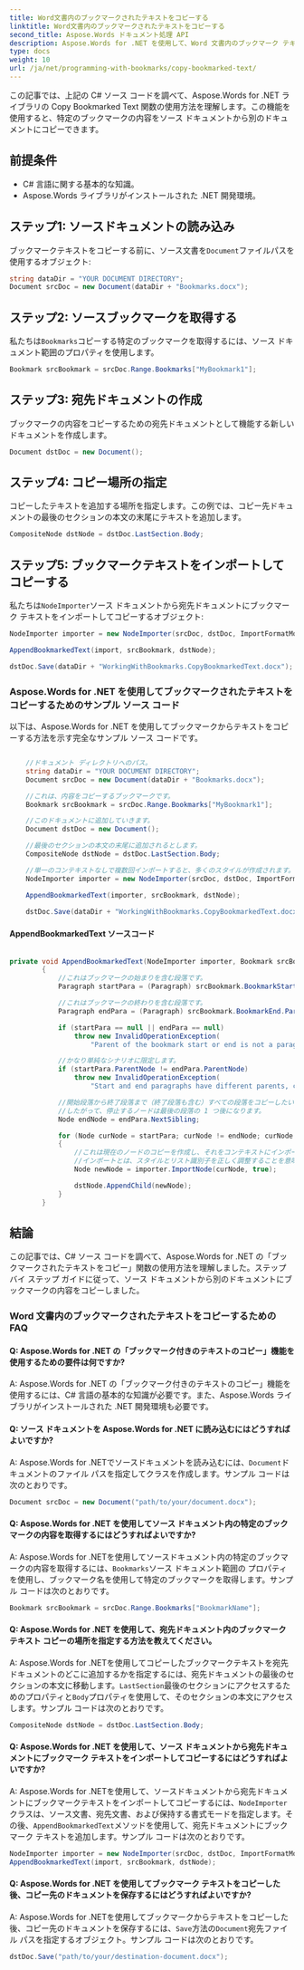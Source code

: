 ```yaml
---
title: Word文書内のブックマークされたテキストをコピーする
linktitle: Word文書内のブックマークされたテキストをコピーする
second_title: Aspose.Words ドキュメント処理 API
description: Aspose.Words for .NET を使用して、Word 文書内のブックマーク テキストを別の文書にコピーする方法を学習します。
type: docs
weight: 10
url: /ja/net/programming-with-bookmarks/copy-bookmarked-text/
---
```


この記事では、上記の C# ソース コードを調べて、Aspose.Words for .NET ライブラリの Copy Bookmarked Text 関数の使用方法を理解します。この機能を使用すると、特定のブックマークの内容をソース ドキュメントから別のドキュメントにコピーできます。

## 前提条件

- C# 言語に関する基本的な知識。
- Aspose.Words ライブラリがインストールされた .NET 開発環境。

## ステップ1: ソースドキュメントの読み込み

ブックマークテキストをコピーする前に、ソース文書を`Document`ファイルパスを使用するオブジェクト:

```csharp
string dataDir = "YOUR DOCUMENT DIRECTORY";
Document srcDoc = new Document(dataDir + "Bookmarks.docx");
```

## ステップ2: ソースブックマークを取得する

私たちは`Bookmarks`コピーする特定のブックマークを取得するには、ソース ドキュメント範囲のプロパティを使用します。

```csharp
Bookmark srcBookmark = srcDoc.Range.Bookmarks["MyBookmark1"];
```

## ステップ3: 宛先ドキュメントの作成

ブックマークの内容をコピーするための宛先ドキュメントとして機能する新しいドキュメントを作成します。

```csharp
Document dstDoc = new Document();
```

## ステップ4: コピー場所の指定

コピーしたテキストを追加する場所を指定します。この例では、コピー先ドキュメントの最後のセクションの本文の末尾にテキストを追加します。

```csharp
CompositeNode dstNode = dstDoc.LastSection.Body;
```

## ステップ5: ブックマークテキストをインポートしてコピーする

私たちは`NodeImporter`ソース ドキュメントから宛先ドキュメントにブックマーク テキストをインポートしてコピーするオブジェクト:

```csharp
NodeImporter importer = new NodeImporter(srcDoc, dstDoc, ImportFormatMode.KeepSourceFormatting);

AppendBookmarkedText(import, srcBookmark, dstNode);

dstDoc.Save(dataDir + "WorkingWithBookmarks.CopyBookmarkedText.docx");
```

### Aspose.Words for .NET を使用してブックマークされたテキストをコピーするためのサンプル ソース コード

以下は、Aspose.Words for .NET を使用してブックマークからテキストをコピーする方法を示す完全なサンプル ソース コードです。

```csharp

	//ドキュメント ディレクトリへのパス。
	string dataDir = "YOUR DOCUMENT DIRECTORY";
	Document srcDoc = new Document(dataDir + "Bookmarks.docx");

	//これは、内容をコピーするブックマークです。
	Bookmark srcBookmark = srcDoc.Range.Bookmarks["MyBookmark1"];

	//このドキュメントに追加していきます。
	Document dstDoc = new Document();

	//最後のセクションの本文の末尾に追加されるとします。
	CompositeNode dstNode = dstDoc.LastSection.Body;

	//単一のコンテキストなしで複数回インポートすると、多くのスタイルが作成されます。
	NodeImporter importer = new NodeImporter(srcDoc, dstDoc, ImportFormatMode.KeepSourceFormatting);

	AppendBookmarkedText(importer, srcBookmark, dstNode);
	
	dstDoc.Save(dataDir + "WorkingWithBookmarks.CopyBookmarkedText.docx");

```

#### AppendBookmarkedText ソースコード

```csharp

private void AppendBookmarkedText(NodeImporter importer, Bookmark srcBookmark, CompositeNode dstNode)
        {
            //これはブックマークの始まりを含む段落です。
            Paragraph startPara = (Paragraph) srcBookmark.BookmarkStart.ParentNode;

            //これはブックマークの終わりを含む段落です。
            Paragraph endPara = (Paragraph) srcBookmark.BookmarkEnd.ParentNode;

            if (startPara == null || endPara == null)
                throw new InvalidOperationException(
                    "Parent of the bookmark start or end is not a paragraph, cannot handle this scenario yet.");

            //かなり単純なシナリオに限定します。
            if (startPara.ParentNode != endPara.ParentNode)
                throw new InvalidOperationException(
                    "Start and end paragraphs have different parents, cannot handle this scenario yet.");

            //開始段落から終了段落まで（終了段落も含む）すべての段落をコピーしたいのですが、
            //したがって、停止するノードは最後の段落の 1 つ後になります。
            Node endNode = endPara.NextSibling;

            for (Node curNode = startPara; curNode != endNode; curNode = curNode.NextSibling)
            {
                //これは現在のノードのコピーを作成し、それをコンテキストにインポート（有効にする）します。
                //インポートとは、スタイルとリスト識別子を正しく調整することを意味します。
                Node newNode = importer.ImportNode(curNode, true);

                dstNode.AppendChild(newNode);
            }
        }

```
## 結論

この記事では、C# ソース コードを調べて、Aspose.Words for .NET の「ブックマークされたテキストをコピー」関数の使用方法を理解しました。ステップ バイ ステップ ガイドに従って、ソース ドキュメントから別のドキュメントにブックマークの内容をコピーしました。

### Word 文書内のブックマークされたテキストをコピーするための FAQ

#### Q: Aspose.Words for .NET の「ブックマーク付きのテキストのコピー」機能を使用するための要件は何ですか?

A: Aspose.Words for .NET の「ブックマーク付きのテキストのコピー」機能を使用するには、C# 言語の基本的な知識が必要です。また、Aspose.Words ライブラリがインストールされた .NET 開発環境も必要です。

#### Q: ソース ドキュメントを Aspose.Words for .NET に読み込むにはどうすればよいですか?

 A: Aspose.Words for .NETでソースドキュメントを読み込むには、`Document`ドキュメントのファイル パスを指定してクラスを作成します。サンプル コードは次のとおりです。

```csharp
Document srcDoc = new Document("path/to/your/document.docx");
```

#### Q: Aspose.Words for .NET を使用してソース ドキュメント内の特定のブックマークの内容を取得するにはどうすればよいですか?

 A: Aspose.Words for .NETを使用してソースドキュメント内の特定のブックマークの内容を取得するには、`Bookmarks`ソース ドキュメント範囲の プロパティを使用し、ブックマーク名を使用して特定のブックマークを取得します。サンプル コードは次のとおりです。

```csharp
Bookmark srcBookmark = srcDoc.Range.Bookmarks["BookmarkName"];
```

#### Q: Aspose.Words for .NET を使用して、宛先ドキュメント内のブックマーク テキスト コピーの場所を指定する方法を教えてください。

 A: Aspose.Words for .NETを使用してコピーしたブックマークテキストを宛先ドキュメントのどこに追加するかを指定するには、宛先ドキュメントの最後のセクションの本文に移動します。`LastSection`最後のセクションにアクセスするためのプロパティと`Body`プロパティを使用して、そのセクションの本文にアクセスします。サンプル コードは次のとおりです。

```csharp
CompositeNode dstNode = dstDoc.LastSection.Body;
```

#### Q: Aspose.Words for .NET を使用して、ソース ドキュメントから宛先ドキュメントにブックマーク テキストをインポートしてコピーするにはどうすればよいですか?

 A: Aspose.Words for .NETを使用して、ソースドキュメントから宛先ドキュメントにブックマークテキストをインポートしてコピーするには、`NodeImporter`クラスは、ソース文書、宛先文書、および保持する書式モードを指定します。その後、`AppendBookmarkedText`メソッドを使用して、宛先ドキュメントにブックマーク テキストを追加します。サンプル コードは次のとおりです。

```csharp
NodeImporter importer = new NodeImporter(srcDoc, dstDoc, ImportFormatMode.KeepSourceFormatting);
AppendBookmarkedText(import, srcBookmark, dstNode);
```

#### Q: Aspose.Words for .NET を使用してブックマーク テキストをコピーした後、コピー先のドキュメントを保存するにはどうすればよいですか?

A: Aspose.Words for .NETを使用してブックマークからテキストをコピーした後、コピー先のドキュメントを保存するには、`Save`方法の`Document`宛先ファイル パスを指定するオブジェクト。サンプル コードは次のとおりです。

```csharp
dstDoc.Save("path/to/your/destination-document.docx");
```